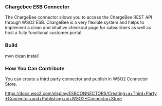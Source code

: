 ### Chargebee ESB Connector
The ChargeBee connector allows you to access the ChargeBee REST API through WSO2 ESB.
ChargeBee is a very flexible system and helps to implement a clean and intuitive checkout page for subscribers
as well as host a fully functional customer portal.

### Build

mvn clean install

### How You Can Contribute
You can create a third party connector and publish in WSO2 Connector Store.

https://docs.wso2.com/display/ESBCONNECTORS/Creating+a+Third+Party+Connector+and+Publishing+in+WSO2+Connector+Store
